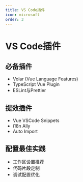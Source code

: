 ```yaml
---
title: VS Code插件
icon: microsoft
order: 3
---
```


# VS Code插件

## 必备插件
- Volar (Vue Language Features)
- TypeScript Vue Plugin
- ESLint与Prettier

## 提效插件
- Vue VSCode Snippets
- i18n Ally
- Auto Import

## 配置最佳实践
- 工作区设置推荐
- 代码片段定制
- 调试配置优化
